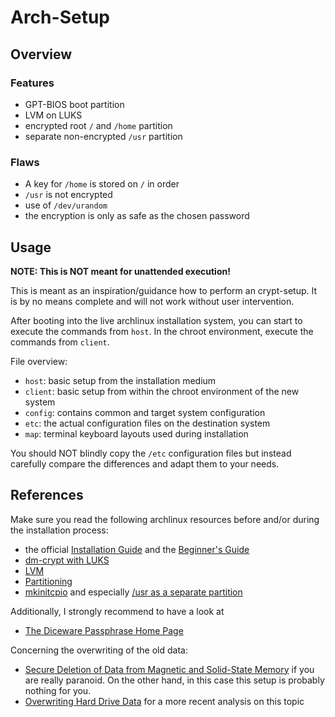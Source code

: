 # Arch-Setup

## Overview

### Features

* GPT-BIOS boot partition
* LVM on LUKS
* encrypted root `/` and `/home` partition
* separate non-encrypted `/usr` partition

### Flaws

* A key for `/home` is stored on `/` in order
* `/usr` is not encrypted
* use of `/dev/urandom`
* the encryption is only as safe as the chosen password

## Usage

**NOTE: This is NOT meant for unattended execution!**

This is meant as an inspiration/guidance how to perform an crypt-setup. It is
by no means complete and will not work without user intervention.

After booting into the live archlinux installation system, you can start to
execute the commands from `host`. In the chroot environment, execute the
commands from `client`.

File overview:

* `host`: basic setup from the installation medium
* `client`: basic setup from within the chroot environment of the new system
* `config`: contains common and target system configuration
* `etc`: the actual configuration files on the destination system
* `map`: terminal keyboard layouts used during installation

You should NOT blindly copy the `/etc` configuration files but instead
carefully compare the differences and adapt them to your needs.

## References

Make sure you read the following archlinux resources before and/or during
the installation process:

* the official [Installation Guide](https://wiki.archlinux.org/index.php/Official_Arch_Linux_Install_Guide) and the [Beginner's Guide](https://wiki.archlinux.org/index.php/Beginners'_Guide)
* [dm-crypt with LUKS](https://wiki.archlinux.org/index.php/Dm-crypt_with_LUKS)
* [LVM](https://wiki.archlinux.org/index.php/LVM)
* [Partitioning](https://wiki.archlinux.org/index.php/Partitioning)
* [mkinitcpio](https://wiki.archlinux.org/index.php/Mkinitcpio) and especially [/usr as a separate partition](https://wiki.archlinux.org/index.php/Mkinitcpio#.2Fusr_as_a_separate_partition)

Additionally, I strongly recommend to have a look at

* [The Diceware Passphrase Home Page](http://world.std.com/~reinhold/diceware.html)

Concerning the overwriting of the old data:

* [Secure Deletion of Data from Magnetic and Solid-State Memory](https://www.usenix.org/legacy/publications/library/proceedings/sec96/full_papers/gutmann/index.html) if you are really paranoid. On the other hand, in this case this setup is probably nothing for you.
* [Overwriting Hard Drive Data](http://computer-forensics.sans.org/blog/2009/01/15/overwriting-hard-drive-data/) for a more recent analysis on this topic

